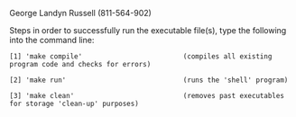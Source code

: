 George Landyn Russell (811-564-902)

Steps in order to successfully run the executable file(s), type the following into the command line:

    [1] 'make compile'                         (compiles all existing program code and checks for errors)

    [2] 'make run'                             (runs the 'shell' program)

    [3] 'make clean'                           (removes past executables for storage 'clean-up' purposes)
